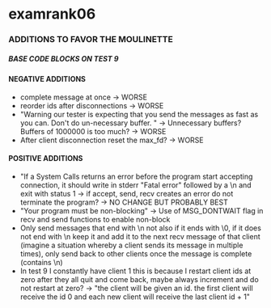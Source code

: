 # examrank06

### ADDITIONS TO FAVOR THE MOULINETTE 
##### BASE CODE BLOCKS ON TEST 9
#### NEGATIVE ADDITIONS
* complete message at once -> WORSE
* reorder ids after disconnections -> WORSE
* "Warning our tester is expecting that you send the messages as fast as you can. Don't do un-necessary buffer.
" -> Unnecessary buffers? Buffers of 1000000 is too much? -> WORSE
* After client disconnection reset the max_fd? -> WORSE
#### POSITIVE ADDITIONS
* "If a System Calls returns an error before the program start accepting connection, it should write in stderr "Fatal error" followed by a \n and exit with status 1 -> if accept, send, recv creates an error do not terminate the program? -> NO CHANGE BUT PROBABLY BEST
* "Your program must be non-blocking" -> Use of MSG_DONTWAIT flag in recv and send functions to enable non-block
* Only send messages that end with \n not also if it ends with \0, if it does not end with \n keep it and add it to the next recv message of that client (imagine a situation whereby a client sends its message in multiple times), only send back to other clients once the message is complete (contains \n)
* In test 9 I constantly have client 1 this is because I restart client ids at zero after they all quit and come back, maybe always increment and do not restart at zero? -> "the client will be given an id. the first client will receive the id 0 and each new client will receive the last client id + 1"

